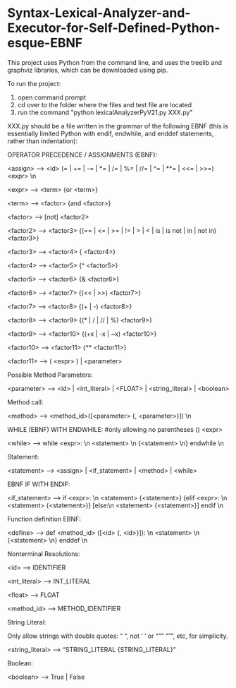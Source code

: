 # Syntax-Lexical-Analyzer-and-Executor-for-Self-Defined-Python-esque-EBNF

This project uses Python from the command line, and uses the treelib and graphviz libraries, which can be downloaded using pip.

To run the project:

1) open command prompt
2) cd over to the folder where the files and test file are located
3) run the command "python lexicalAnalyzerPyV21.py XXX.py"

XXX.py should be a file written in the grammar of the following EBNF (this is essentially limited Python with endif, endwhile, and enddef statements, rather than indentation):

OPERATOR PRECEDENCE / ASSIGNMENTS (EBNF):

\<assign\> --\> \<id\> (= | += | -= | *= | /= | %= | //= | ^= | \*\*= | <<= | >>=) \<expr\> \n

\<expr\> --\> \<term\> {or \<term\>}

\<term\> --\> \<factor\> {and \<factor\>}

\<factor\> --\> [not] \<factor2\>

\<factor2\> --\> \<factor3\> {(== | \<= | \>= | != | \> | \< | is | is not | in | not in) \<factor3\>}

\<factor3\> --\> \<factor4\> { \<factor4\>}

\<factor4\> --\> \<factor5\> {^ \<factor5\>}

\<factor5\> --\> \<factor6\> {& \<factor6\>}

\<factor6\> --\> \<factor7\> {(\<\< | \>\>) \<factor7\>}

\<factor7\> --\> \<factor8\> {(+ | -) \<factor8\>}

\<factor8\> --\> \<factor9\> {(* | / | // | %) \<factor9\>}

\<factor9\> --\> \<factor10\> {(+x | -x | ~x) \<factor10\>}

\<factor10\> --\> \<factor11\> {** \<factor11\>}

\<factor11\> --\> ( \<expr\> ) | \<parameter\>


Possible Method Parameters:

\<parameter\> --\> \<id\> |  \<int_literal\> | \<FLOAT\> | \<string_literal\> | \<boolean\>   


Method call:

\<method\> --\> \<method_id\>([\<parameter\> {, \<parameter\>}]) \n


WHILE (EBNF) WITH ENDWHILE: #only allowing no parentheses () \<expr\>

\<while\> --\> while \<expr\>: \n \<statement\> \n {\<statement\> \n}  endwhile \n



Statement: 

\<statement\> --\> \<assign\> | \<if_statement\> | \<method\> | \<while\>

 
EBNF IF WITH ENDIF: 

\<if_statement\> --\> if \<expr\>: \n \<statement\> {\<statement\>} {elif \<expr\>: \n \<statement\>  {\<statement\>)} [else:\n \<statement\> {\<statement\>}] endif \n


Function definition EBNF:

\<define\> --\> def \<method_id\> ([\<id\> {, \<id\>}]): \n \<statement\> \n {\<statement\> \n} enddef \n


Nonterminal Resolutions:

\<id\> --\> IDENTIFIER

\<int_literal\> --\> INT_LITERAL

\<float\> --\> FLOAT

\<method_id\> --\> METHOD_IDENTIFIER

String Literal:

Only allow strings with double quotes: “ “, not ‘ ‘ or “”” “””, etc, for simplicity.

\<string_literal\> --\> “STRING_LITERAL {STRING_LITERAL}”

Boolean:

\<boolean\> --\> True | False
